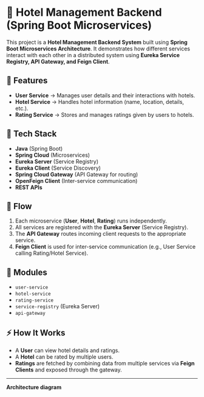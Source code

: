 # 🏨 Hotel Management Backend (Spring Boot Microservices)

This project is a **Hotel Management Backend System** built using **Spring Boot Microservices Architecture**.
It demonstrates how different services interact with each other in a distributed system using **Eureka Service Registry, API Gateway, and Feign Client**.

## 🚀 Features

* **User Service** → Manages user details and their interactions with hotels.
* **Hotel Service** → Handles hotel information (name, location, details, etc.).
* **Rating Service** → Stores and manages ratings given by users to hotels.

## 🔧 Tech Stack

* **Java** (Spring Boot)
* **Spring Cloud** (Microservices)
* **Eureka Server** (Service Registry)
* **Eureka Client** (Service Discovery)
* **Spring Cloud Gateway** (API Gateway for routing)
* **OpenFeign Client** (Inter-service communication)
* **REST APIs**

## 📌 Flow

1. Each microservice (**User**, **Hotel**, **Rating**) runs independently.
2. All services are registered with the **Eureka Server** (Service Registry).
3. The **API Gateway** routes incoming client requests to the appropriate service.
4. **Feign Client** is used for inter-service communication (e.g., User Service calling Rating/Hotel Service).

## 📂 Modules

* `user-service`
* `hotel-service`
* `rating-service`
* `service-registry` (Eureka Server)
* `api-gateway`

## ⚡ How It Works

* A **User** can view hotel details and ratings.
* A **Hotel** can be rated by multiple users.
* **Ratings** are fetched by combining data from multiple services via **Feign Clients** and exposed through the gateway.

---
**Architecture diagram**


